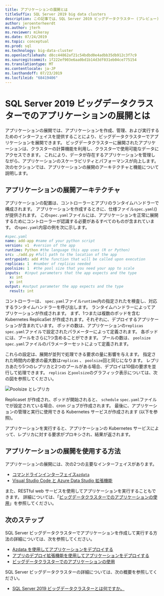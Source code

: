 ```yaml
---
title: アプリケーションの展開とは
titleSuffix: SQL Server 2019 big data clusters
description: この記事では、SQL Server 2019 ビッグデータクラスター (プレビュー) でのアプリケーションのデプロイについて説明します。
author: jeroenterheerdt
ms.author: jterh
ms.reviewer: mikeray
ms.date: 07/24/2019
ms.topic: conceptual
ms.prod: sql
ms.technology: big-data-cluster
ms.openlocfilehash: d8cc44862af21c54bdbd0e4adbb35db912c3f7c9
ms.sourcegitcommit: 1f222ef903e6aa0bd1b14d3df031eb04ce775154
ms.translationtype: MT
ms.contentlocale: ja-JP
ms.lasthandoff: 07/23/2019
ms.locfileid: "68419406"
---
```

# <a name="what-is-application-deployment-on-a-sql-server-2019-big-data-cluster"></a>SQL Server 2019 ビッグデータクラスターでのアプリケーションの展開とは

アプリケーションの展開では、アプリケーションを作成、管理、および実行するためのインターフェイスを提供することにより、ビッグデータクラスターでアプリケーションを展開できます。 ビッグデータクラスターに展開されたアプリケーションは、クラスターの計算機能を利用し、クラスターで使用可能なデータにアクセスできます。 これにより、データが存在するアプリケーションを管理しながら、アプリケーションのスケーラビリティとパフォーマンスが向上します。
次のセクションでは、アプリケーションの展開のアーキテクチャと機能について説明します。

## <a name="application-deployment-architecture"></a>アプリケーションの展開アーキテクチャ

アプリケーションの配置は、コントローラーとアプリのランタイムハンドラーで構成されます。 アプリケーションを作成するときに、仕様ファイル`spec.yaml`() が提供されます。 この`spec.yaml`ファイルには、アプリケーションを正常に展開するためにコントローラーが認識する必要があるすべてのものが含まれています。 の`spec.yaml`内容の例を次に示します。

```yaml
#spec.yaml
name: add-app #name of your python script
version: v1  #version of the app
runtime: Python #the language this app uses (R or Python)
src: ./add.py #full path to the location of the app
entrypoint: add #the function that will be called upon execution
replicas: 1  #number of replicas needed
poolsize: 1  #the pool size that you need your app to scale
inputs:  #input parameters that the app expects and the type
  x: int
  y: int
output: #output parameter the app expects and the type
  result: int
```

コントローラーは、 `spec.yaml`ファイル`runtime`内の指定されたを検査し、対応するランタイムハンドラーを呼び出します。 ランタイムハンドラーによってアプリケーションが作成されます。 まず、1つまたは複数のポッドを含む Kubernetes ReplicaSet が作成されます。それぞれに、デプロイするアプリケーションが含まれています。 ポッドの数は、アプリケーションの`replicas` `spec.yaml`ファイルで設定されたパラメーターによって定義されます。 各ポッドには、プールをさらに1つ含めることができます。 プールの数は、 `poolsize` `spec.yaml`ファイルのパラメーターセットによって定義されます。

これらの設定は、展開が並列で処理できる要求の量に影響を与えます。 指定された時間内の要求の最大数は`replicas` 、 `poolsize`回と同じになります。 レプリカあたり5つのレプリカと2つのプールがある場合、デプロイは10個の要求を並行して処理できます。 `replicas` と`poolsize`のグラフィック表示については、次の図を参照してください。

![Poolsize とレプリカ](media/big-data-cluster-create-apps/poolsize-vs-replicas.png)

Replicaset が作成され、ポッドが開始されると、 `schedule` `spec.yaml`ファイルでが設定されている場合、cron ジョブが作成されます。 最後に、アプリケーションの管理と実行に使用できる Kubernetes サービスが作成されます (以下を参照)。

アプリケーションを実行すると、アプリケーションの Kubernetes サービスによって、レプリカに対する要求がプロキシされ、結果が返されます。

## <a name="how-to-work-with-application-deployment"></a>アプリケーションの展開を使用する方法

アプリケーションの展開には、次の2つの主要なインターフェイスがあります。 
- [コマンドラインインターフェイス`azdata`](big-data-cluster-create-apps.md)
- [Visual Studio Code と Azure Data Studio 拡張機能](app-deployment-extension.md)

また、RESTful web サービスを使用してアプリケーションを実行することもできます。 詳細については、「[ビッグデータクラスターでのアプリケーションの使用](big-data-cluster-consume-apps.md)」を参照してください。

## <a name="next-steps"></a>次のステップ

SQL Server ビッグデータクラスターでアプリケーションを作成して実行する方法の詳細については、次を参照してください。

- [Azdata を使用してアプリケーションをデプロイする](big-data-cluster-create-apps.md)
- [アプリのデプロイ拡張機能を使用してアプリケーションをデプロイする](app-deployment-extension.md)
- [ビッグデータクラスターでのアプリケーションの使用](big-data-cluster-consume-apps.md)

SQL Server ビッグデータクラスターの詳細については、次の概要を参照してください。

- [SQL Server 2019 ビッグデータクラスターとは何ですか。](big-data-cluster-overview.md)
